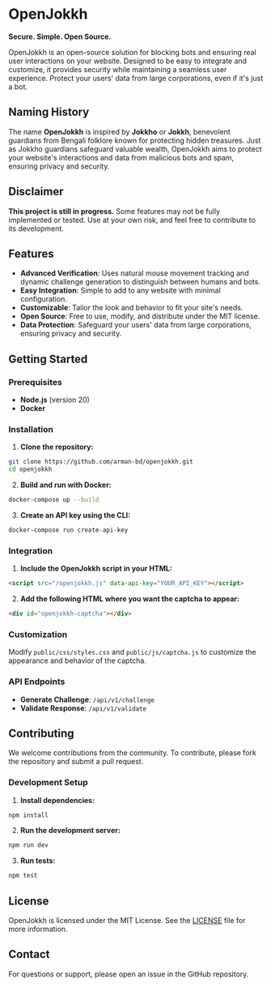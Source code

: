 # OpenJokkh
**Secure. Simple. Open Source.**

OpenJokkh is an open-source solution for blocking bots and ensuring real user interactions on your website. Designed to be easy to integrate and customize, it provides security while maintaining a seamless user experience. Protect your users' data from large corporations, even if it's just a bot.

## Naming History
The name **OpenJokkh** is inspired by **Jokkho** or **Jokkh**, benevolent guardians from Bengali folklore known for protecting hidden treasures. Just as Jokkho guardians safeguard valuable wealth, OpenJokkh aims to protect your website's interactions and data from malicious bots and spam, ensuring privacy and security.

## Disclaimer

**This project is still in progress.** Some features may not be fully implemented or tested. Use at your own risk, and feel free to contribute to its development.

## Features

- **Advanced Verification**: Uses natural mouse movement tracking and dynamic challenge generation to distinguish between humans and bots.
- **Easy Integration**: Simple to add to any website with minimal configuration.
- **Customizable**: Tailor the look and behavior to fit your site's needs.
- **Open Source**: Free to use, modify, and distribute under the MIT license.
- **Data Protection**: Safeguard your users' data from large corporations, ensuring privacy and security.

## Getting Started

### Prerequisites

- **Node.js** (version 20)
- **Docker**

### Installation

1. **Clone the repository:**
```bash
git clone https://github.com/arman-bd/openjokkh.git
cd openjokkh
```

2. **Build and run with Docker:**
```bash
docker-compose up --build
```

3. **Create an API key using the CLI:**
```bash
docker-compose run create-api-key
```

### Integration

1. **Include the OpenJokkh script in your HTML:**
```html
<script src="/openjokkh.js" data-api-key="YOUR_API_KEY"></script>
```

2. **Add the following HTML where you want the captcha to appear:**
```html
<div id="openjokkh-captcha"></div>
```

### Customization

Modify `public/css/styles.css` and `public/js/captcha.js` to customize the appearance and behavior of the captcha.

### API Endpoints

- **Generate Challenge**: `/api/v1/challenge`
- **Validate Response**: `/api/v1/validate`

## Contributing

We welcome contributions from the community. To contribute, please fork the repository and submit a pull request.

### Development Setup

1. **Install dependencies:**
```bash
npm install
```

2. **Run the development server:**
```bash
npm run dev
```

3. **Run tests:**
```bash
npm test
```

## License

OpenJokkh is licensed under the MIT License. See the [LICENSE](LICENSE) file for more information.

## Contact

For questions or support, please open an issue in the GitHub repository.

